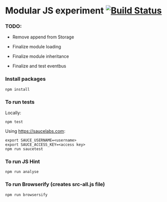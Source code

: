 # Modular JS experiment [![Build Status](https://travis-ci.org/ZakarFin/modularjs.svg?branch=master)](https://travis-ci.org/ZakarFin/modularjs)

### TODO:

* Remove append from Storage

* Finalize module loading

* Finalize module inheritance

* Finalize and test eventbus

### Install packages

	npm install

### To run tests

Locally:

	npm test

Using https://saucelabs.com:

    export SAUCE_USERNAME=<username>
    export SAUCE_ACCESS_KEY=<access key>
    npm run saucetest

### To run JS Hint

	npm run analyse

### To run Browserify (creates src-all.js file)

	npm run browsersify
	